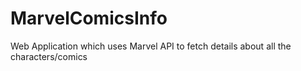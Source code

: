 # MarvelComicsInfo
Web Application which uses Marvel API to fetch details about all the characters/comics
